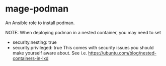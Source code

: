 # mage-podman

An Ansible role to install podman.

NOTE: When deploying podman in a nested container, you may need to set 
  - security.nesting: true
  - security.privileged: true
This comes with security issues you should make yourself aware about.
See i.e. https://ubuntu.com/blog/nested-containers-in-lxd
